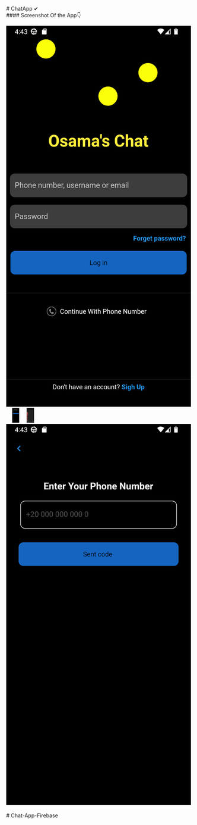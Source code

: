 
#   C h a t A p p  ✔ <br />
 
 #### Screenshot Of the App👇

<div align="left">
  <img src="Photos Of the App\Screenshot_1693914198.png"  />
  <img width="12" />
  <img src="Photos Of the App\Screenshot_1693914210.png" height="40" alt="dart logo"  />
  <img width="12" />
  <img src="Photos Of the App\Screenshot_1693914241.png" height="40" alt="pthon logo"  />
  <img width="12" />
  <img src="Photos Of the App\Screenshot_1693914203.png"  />
  <img width="12" />
</div>
<!-- <p><img align="center" src="Photos Of the App\Screenshot_1693914198.png" /></p> <p><img align="center" src="Photos Of the App\Screenshot_1693914203.png"/></p>

<p><img align="center" src="Photos Of the App\Screenshot_1693914210.png"/></p><p><img align="center" src="Photos Of the App\Screenshot_1693914233.png"/></p>

<p><img align="center" src="Photos Of the App\Screenshot_1693914241.png"/></p><p><img align="center" src="Photos Of the App\Screenshot_1693914239.png"/></p>
 -->
#   C h a t - A p p - F i r e b a s e 
 
 
